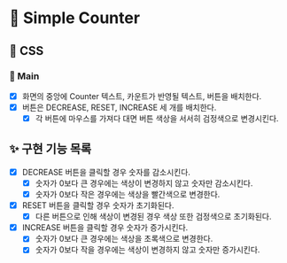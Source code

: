 # 🚀 Simple Counter

## 🎨 CSS

### 📌 Main

- [x] 화면의 중앙에 Counter 텍스트, 카운트가 반영될 텍스트, 버튼을 배치한다.
- [x] 버튼은 DECREASE, RESET, INCREASE 세 개를 배치한다.
  - [x] 각 버튼에 마우스를 가져다 대면 버튼 색상을 서서히 검정색으로 변경시킨다.

## ✨ 구현 기능 목록

- [x] DECREASE 버튼을 클릭할 경우 숫자를 감소시킨다.
  - [x] 숫자가 0보다 큰 경우에는 색상이 변경하지 않고 숫자만 감소시킨다.
  - [x] 숫자가 0보다 작은 경우에는 색상을 빨간색으로 변경한다.
- [x] RESET 버튼을 클릭할 경우 숫자가 초기화된다.
  - [x] 다른 버튼으로 인해 색상이 변경된 경우 색상 또한 검정색으로 초기화된다.
- [x] INCREASE 버튼을 클릭할 경우 숫자가 증가시킨다.
  - [x] 숫자가 0보다 큰 경우에는 색상을 초록색으로 변경한다.
  - [x] 숫자가 0보다 작을 경우에는 색상이 변경하지 않고 숫자만 증가시킨다.
